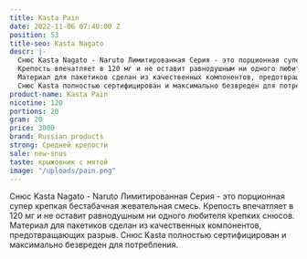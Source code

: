 ```yaml
---
title: Kasta Pain
date: 2022-11-06 07:40:00 Z
position: 53
title-seo: Kasta Nagato
descr: |-
  Снюс Kasta Nagato - Naruto Лимитированная Серия - это порционная супер крепкая бестабачная жевательная смесь.
  Крепость впечатляет в 120 мг и не оставит равнодушным ни одного любителя крепких снюсов.
  Материал для пакетиков сделан из качественных компонентов, предотвращающих разрыв.
  Снюс Kasta полностью сертифицирован и максимально безвреден для потребления.
product-name: Kasta Pain
nicotine: 120
portions: 20
gram: 20
price: 3000
brand: Russian products
strong: Средней крепости
sale: new-snus
taste: крыжовник с мятой
image: "/uploads/pain.png"
---
```


Снюс Kasta Nagato - Naruto Лимитированная Серия - это порционная супер крепкая бестабачная жевательная смесь.
Крепость впечатляет в 120 мг и не оставит равнодушным ни одного любителя крепких снюсов.
Материал для пакетиков сделан из качественных компонентов, предотвращающих разрыв.
Снюс Kasta полностью сертифицирован и максимально безвреден для потребления.